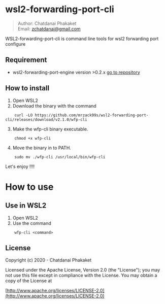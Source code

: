 # wsl2-forwarding-port-cli

>	Author: Chatdanai Phakaket <br>
>	Email: zchatdanai@gmail.com 

WSL2-forwarding-port-cli is command line tools for wsl2 forwarding port configure


## Requirement
- wsl2-forwarding-port-engine version >0.2.x [go to repository](https://github.com/mrzack99s/wsl2-forwarding-port-engine)

## How to install

1. Open WSL2
2. Download the binary with the command 
```
    curl -LO https://github.com/mrzack99s/wsl2-forwarding-port-cli/releases/download/v2.1.0/wfp-cli
```
3. Make the wfp-cli binary executable.
```
    chmod +x wfp-cli
```
4. Move the binary in to PATH.
```
    sudo mv ./wfp-cli /usr/local/bin/wfp-cli
```

Let's enjoy !!!!

# How to use
## Use in WSL2
1. Open WSL2
2. Use the command
```
    wfp-cli <command>
```
## License

Copyright (c) 2020 - Chatdanai Phakaket

	

Licensed under the Apache License, Version 2.0 (the "License");
you may not use this file except in compliance with the License.
You may obtain a copy of the License at

[http://www.apache.org/licenses/LICENSE-2.0](http://www.apache.org/licenses/LICENSE-2.0)
